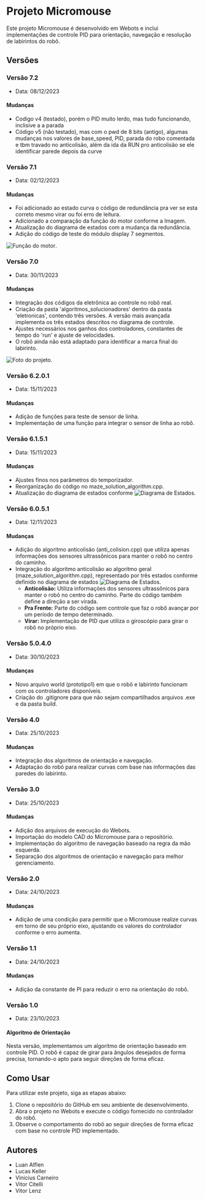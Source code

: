 # Projeto Micromouse

Este projeto Micromouse é desenvolvido em Webots e inclui implementações de controle PID para orientação, navegação e resolução de labirintos do robô.

## Versões

### Versão 7.2
- Data: 08/12/2023

#### Mudanças

- Codigo v4 (testado), porém o PID muito lerdo, mas tudo funcionando, inclisive a a parada
- Código v5 (não testado), mas com o pwd de 8 bits (antigo), algumas mudanças nos valores de base_speed, PID, parada do robo comentada e tbm travado no anticolisão, além da ida da RUN pro anticolisão se ele identificar parede depois da curve

### Versão 7.1
- Data: 02/12/2023

#### Mudanças

- Foi adicionado ao estado curva o código de redundância pra ver se esta correto mesmo virar ou foi erro de leitura.
- Adicionado a comparação da função do motor conforme a Imagem.
- Atualização do diagrama de estados com a mudança da redundância.
- Adição do código de teste do módulo display 7 segmentos.

![Função do motor](Imagens/funcao_motor.png).

### Versão 7.0
- Data: 30/11/2023

#### Mudanças

- Integração dos códigos da eletrônica ao controle no robô real.
- Criação da pasta 'algoritmos_solucionadores' dentro da pasta 'eletronicas', contendo três versões. A versão mais avançada implementa os três estados descritos no diagrama de controle.
- Ajustes necessários nos ganhos dos controladores, constantes de tempo do 'run' e ajuste de velocidades.
- O robô ainda não está adaptado para identificar a marca final do labirinto.

![Foto do projeto](Imagens/foto_robo.jpg).

### Versão 6.2.0.1

- Data: 15/11/2023

#### Mudanças

- Adição de funções para teste de sensor de linha.
- Implementação de uma função para integrar o sensor de linha ao robô.

### Versão 6.1.5.1

- Data: 15/11/2023

#### Mudanças

- Ajustes finos nos parâmetros do temporizador.
- Reorganização do código no maze_solution_algorithm.cpp.
- Atualização do diagrama de estados conforme ![Diagrama de Estados](Imagens/Diagrama_de_estados_documento.png).

### Versão 6.0.5.1

- Data: 12/11/2023

#### Mudanças

- Adição do algoritmo anticolisão (anti_colision.cpp) que utiliza apenas informações dos sensores ultrassônicos para manter o robô no centro do caminho.
- Integração do algoritmo anticolisão ao algoritmo geral (maze_solution_algorithm.cpp), representado por três estados conforme definido no diagrama de estados ![Diagrama de Estados](Imagens/v1_diagrama_de_estados.png).
  - **Anticolisão:** Utiliza informações dos sensores ultrassônicos para manter o robô no centro do caminho. Parte do código também define a direção a ser virada.
  - **Pra Frente:** Parte do código sem controle que faz o robô avançar por um período de tempo determinado.
  - **Virar:** Implementação de PID que utiliza o giroscópio para girar o robô no próprio eixo.

### Versão 5.0.4.0

- Data: 30/10/2023

#### Mudanças

- Novo arquivo world (prototipo1) em que o robô e labirinto funcionam com os controladores disponíveis.
- Criação do .gitignore para que não sejam compartilhados arquivos .exe e da pasta build.

### Versão 4.0
- Data: 25/10/2023

#### Mudanças

- Integração dos algoritmos de orientação e navegação.
- Adaptação do robô para realizar curvas com base nas informações das paredes do labirinto.

### Versão 3.0
- Data: 25/10/2023

#### Mudanças

- Adição dos arquivos de execução do Webots.
- Importação do modelo CAD do Micromouse para o repositório.
- Implementação do algoritmo de navegação baseado na regra da mão esquerda.
- Separação dos algoritmos de orientação e navegação para melhor gerenciamento.

### Versão 2.0
- Data: 24/10/2023

#### Mudanças

- Adição de uma condição para permitir que o Micromouse realize curvas em torno de seu próprio eixo, ajustando os valores do controlador conforme o erro aumenta.

### Versão 1.1
- Data: 24/10/2023

#### Mudanças

- Adição da constante de PI para reduzir o erro na orientação do robô.

### Versão 1.0
- Data: 23/10/2023

#### Algoritmo de Orientação

Nesta versão, implementamos um algoritmo de orientação baseado em controle PID. O robô é capaz de girar para ângulos desejados de forma precisa, tornando-o apto para seguir direções de forma eficaz.

## Como Usar

Para utilizar este projeto, siga as etapas abaixo:

1. Clone o repositório do GitHub em seu ambiente de desenvolvimento.
2. Abra o projeto no Webots e execute o código fornecido no controlador do robô.
3. Observe o comportamento do robô ao seguir direções de forma eficaz com base no controle PID implementado.

## Autores

- Luan Alflen
- Lucas Keller
- Vinicius Carneiro
- Vitor Citelli
- Vitor Lenz
